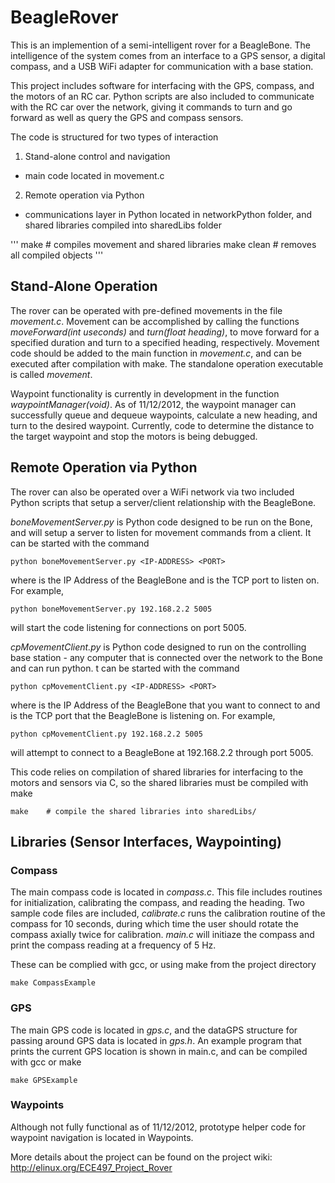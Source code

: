 BeagleRover
===========

This is an implemention of a semi-intelligent rover for a BeagleBone. The intelligence of the system comes from an interface to a GPS sensor, a digital compass, and a USB WiFi adapter for communication with a base station.

This project includes software for interfacing with the GPS, compass, and the motors of an RC car. Python scripts are also included to communicate with the RC car over the network, giving it commands to turn and go forward as well as query the GPS and compass sensors.

The code is structured for two types of interaction

1. Stand-alone control and navigation
 * main code located in movement.c
2. Remote operation via Python
 * communications layer in Python located in networkPython folder, and shared libraries compiled into sharedLibs folder

'''
make		# compiles movement and shared libraries
make clean	# removes all compiled objects
'''

## Stand-Alone Operation

The rover can be operated with pre-defined movements in the file *movement.c*. Movement can be accomplished by calling the functions *moveForward(int useconds)* and *turn(float heading)*, to move forward for a specified duration and turn to a specified heading, respectively. Movement code should be added to the main function in *movement.c*, and can be executed after compilation with make. The standalone operation executable is called *movement*. 

Waypoint functionality is currently in development in the function *waypointManager(void)*. As of 11/12/2012, the waypoint manager can successfully queue and dequeue waypoints, calculate a new heading, and turn to the desired waypoint. Currently, code to determine the distance to the target waypoint and stop the motors is being debugged.

## Remote Operation via Python

The rover can also be operated over a WiFi network via two included Python scripts that setup a server/client relationship with the BeagleBone.

*boneMovementServer.py* is Python code designed to be run on the Bone, and will setup a server to listen for movement commands from a client. It can be started with the command

    python boneMovementServer.py <IP-ADDRESS> <PORT>

where <IP-ADDRESS> is the IP Address of the BeagleBone and <PORT> is the TCP port to listen on. For example,

    python boneMovementServer.py 192.168.2.2 5005

will start the code listening for connections on port 5005.

*cpMovementClient.py* is Python code designed to run on the controlling base station - any computer that is connected over the network to the Bone and can run python. t can be started with the command

    python cpMovementClient.py <IP-ADDRESS> <PORT>

where <IP-ADDRESS> is the IP Address of the BeagleBone that you want to connect to and <PORT> is the TCP port that the BeagleBone is listening on. For example,

    python cpMovementClient.py 192.168.2.2 5005

will attempt to connect to a BeagleBone at 192.168.2.2 through port 5005.

This code relies on compilation of shared libraries for interfacing to the motors and sensors via C, so the shared libraries must be compiled with make

	make	# compile the shared libraries into sharedLibs/

## Libraries (Sensor Interfaces, Waypointing)

### Compass

The main compass code is located in *compass.c*. This file includes routines for initialization, calibrating the compass, and reading the heading. Two sample code files are included, *calibrate.c* runs the calibration routine of the compass for 10 seconds, during which time the user should rotate the compass axially twice for calibration. *main.c* will initiaze the compass and print the compass reading at a frequency of 5 Hz. 

These can be complied with gcc, or using make from the project directory

    make CompassExample

### GPS

The main GPS code is located in *gps.c*, and the dataGPS structure for passing around GPS data is located in *gps.h*. An example program that prints the current GPS location is shown in main.c, and can be compiled with gcc or make

    make GPSExample

### Waypoints

Although not fully functional as of 11/12/2012, prototype helper code for waypoint navigation is located in Waypoints.

More details about the project can be found on the project wiki:
http://elinux.org/ECE497_Project_Rover
